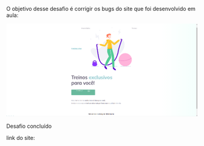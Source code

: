 O objetivo desse desafio é corrigir os bugs do 
site que foi desenvolvido em aula:

<img src="desafio.png" alt=" imagem do desafio">





Desafio concluído

link do site:

